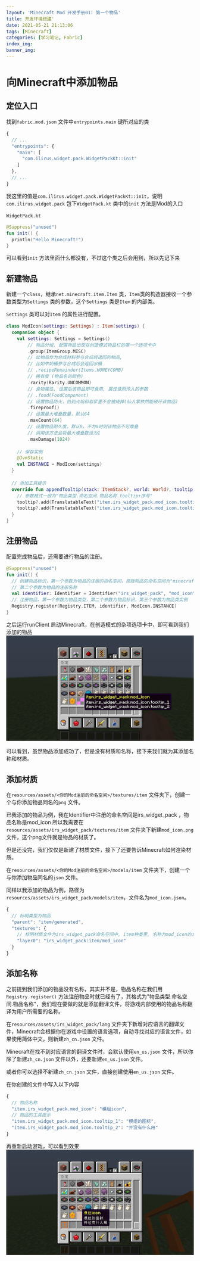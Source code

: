 ```yaml
---
layout: 'Minecraft Mod 开发手册01: 第一个物品'
title: 开发环境搭建'
date: 2021-05-21 21:13:06
tags: [Minecraft]
categories: [学习笔记, Fabric]
index_img:
banner_img:
---
```


# 向Minecraft中添加物品
## 定位入口
找到`fabric.mod.json` 文件中`entrypoints.main` 键所对应的类
```javascript
{
  // ...
  "entrypoints": {
    "main": [
      "com.ilirus.widget.pack.WidgetPackKt::init"
    ]
  },
  // ...
}
```
我这里的值是`com.ilirus.widget.pack.WidgetPackKt::init`，说明`com.ilirus.widget.pack` 包下`WidgetPack.kt` 类中的`init` 方法是Mod的入口

`WidgetPack.kt`
```kotlin
@Suppress("unused")
fun init() {
  println("Hello Minecraft!")
}
```
可以看到`init` 方法里面什么都没有，不过这个类之后会用到，所以先记下来

<!-- more -->

## 新建物品
新建一个`class`，继承`net.minecraft.item.Item` 类，`Item`类的构造器接收一个参数类型为`Settings` 类的参数，这个`Settings` 类是`Item` 的内部类。

`Settings` 类可以对`Item` 的属性进行配置。
```kotlin
class ModIcon(settings: Settings) : Item(settings) {
  companion object {
    val settings: Settings = Settings()
        // 物品分组, 配置物品出现在创造模式物品栏的哪一个选项卡中
        .group(ItemGroup.MISC)
        // 此物品作为合成材料参与合成后返回的物品,
        // 比如牛奶桶参与合成后会返回水桶
        // .recipeRemainder(Items.HONEYCOMB)
        // 稀有度 (物品名的颜色)
        .rarity(Rarity.UNCOMMON)
        // 食物属性, 设置后该物品即可食用, 属性依照传入的参数
        // .food(FoodComponent)
        // 设置物品防火，扔到火焰和岩浆里不会被烧掉(仙人掌依然能破环该物品)
        .fireproof()
        // 设置最大堆叠数量，默认64
        .maxCount(64)
        // 设置物品耐久度，默认0，不为0时则该物品不可堆叠
        // 调用该方法会将最大堆叠数设为1
        .maxDamage(1024)

    // 保存实例
    @JvmStatic
    val INSTANCE = ModIcon(settings)
  }

  // 添加工具提示
  override fun appendTooltip(stack: ItemStack?, world: World?, tooltip: MutableList<Text>?, context: TooltipContext?) {
    // 参数格式一般为"物品类型.命名空间.物品名称.tooltip+序号"
    tooltip?.add(TranslatableText("item.irs_widget_pack.mod_icon.tooltip_1"))
    tooltip?.add(TranslatableText("item.irs_widget_pack.mod_icon.tooltip_2"))
  }
}
```

## 注册物品
配置完成物品后，还需要进行物品的注册。
```kotlin
@Suppress("unused")
fun init() {
  // 创建物品标识，第一个参数为物品的注册的命名空间，原版物品的命名空间为"minecraft"，
  // 第二个参数为物品的注册名称
  val identifier: Identifier = Identifier("irs_widget_pack", "mod_icon")
  // 注册物品，第一个参数为物品类型，第二个参数为物品标识，第三个参数为物品类实例
  Registry.register(Registry.ITEM, identifier, ModIcon.INSTANCE)
}
```

之后运行runClient 启动Minecraft，在创造模式的杂项选项卡中，即可看到我们添加的物品
![00](/source/img/202105/00.png)

可以看到，虽然物品添加成功了，但是没有材质和名称，接下来我们就为其添加名称和材质。

## 添加材质
在`resources/assets/<你的Mod注册的命名空间>/textures/item` 文件夹下，创建一个与你添加物品同名的`png` 文件。

已我添加的物品为例，我在Identifier中注册的命名空间是irs_widget_pack ，物品名称是mod_icon 所以我需要在`resources/assets/irs_widget_pack/textures/item` 文件夹下新建`mod_icon.png` 文件，这个png文件就是物品的材质了。

但是还没完，我们仅仅是新建了材质文件，接下了还要告诉Minecraft如何渲染材质。

在`resources/assets/<你的Mod注册的命名空间>/models/item` 文件夹下，创建一个与你添加物品同名的`json` 文件。

同样以我添加的物品为例，路径为`resources/assets/irs_widget_pack/models/item`，文件名为`mod_icon.json`。

```javascript
{
  // 标明类型为物品
  "parent": "item/generated",
  "textures": {
    // 标明材质文件为irs_widget_pack命名空间中, item种类里, 名称为mod_icon的文件
    "layer0": "irs_widget_pack:item/mod_icon"
  }
}
```

## 添加名称
之前提到我们添加的物品没有名称，其实并不是，物品名称在我们用`Registry.register()` 方法注册物品时就已经有了，其格式为"物品类型.命名空间.物品名称"，我们现在要做的就是添加翻译文件，将游戏内部使用的物品名称翻译为用户所需要的名称。

在`resources/assets/irs_widget_pack/lang` 文件夹下新增对应语言的翻译文件，Minecraft会根据你在游戏中设置的语言选项，自动寻找对应的语言文件，如果使用简体中文，则新建`zh_cn.json` 文件。

Minecraft在找不到对应语言的翻译文件时，会默认使用`en_us.json` 文件，所以你除了新建`zh_cn.json` 文件以外，还要新建`en_us.json` 文件。

或者你可以选择不新建`zh_cn.json` 文件，直接创建使用`en_us.json` 文件。

在你创建的文件中写入以下内容
```javascript
{
  // 物品名称
  "item.irs_widget_pack.mod_icon": "模组icon",
  // 物品的工具提示
  "item.irs_widget_pack.mod_icon.tooltip_1": "模组的图标",
  "item.irs_widget_pack.mod_icon.tooltip_2": "并没有什么用"
}
```

再重新启动游戏，可以看到效果
![01](/source/img/202105/01.png)
